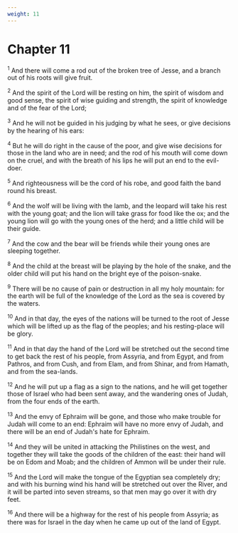 ```yaml
---
weight: 11
---
```


# Chapter 11

<sup>1</sup> And there will come a rod out of the broken tree of Jesse, and a branch out of his roots will give fruit. 

<sup>2</sup> And the spirit of the Lord will be resting on him, the spirit of wisdom and good sense, the spirit of wise guiding and strength, the spirit of knowledge and of the fear of the Lord; 

<sup>3</sup> And he will not be guided in his judging by what he sees, or give decisions by the hearing of his ears: 

<sup>4</sup> But he will do right in the cause of the poor, and give wise decisions for those in the land who are in need; and the rod of his mouth will come down on the cruel, and with the breath of his lips he will put an end to the evil-doer. 

<sup>5</sup> And righteousness will be the cord of his robe, and good faith the band round his breast. 

<sup>6</sup> And the wolf will be living with the lamb, and the leopard will take his rest with the young goat; and the lion will take grass for food like the ox; and the young lion will go with the young ones of the herd; and a little child will be their guide. 

<sup>7</sup> And the cow and the bear will be friends while their young ones are sleeping together. 

<sup>8</sup> And the child at the breast will be playing by the hole of the snake, and the older child will put his hand on the bright eye of the poison-snake. 

<sup>9</sup> There will be no cause of pain or destruction in all my holy mountain: for the earth will be full of the knowledge of the Lord as the sea is covered by the waters. 

<sup>10</sup> And in that day, the eyes of the nations will be turned to the root of Jesse which will be lifted up as the flag of the peoples; and his resting-place will be glory. 

<sup>11</sup> And in that day the hand of the Lord will be stretched out the second time to get back the rest of his people, from Assyria, and from Egypt, and from Pathros, and from Cush, and from Elam, and from Shinar, and from Hamath, and from the sea-lands. 

<sup>12</sup> And he will put up a flag as a sign to the nations, and he will get together those of Israel who had been sent away, and the wandering ones of Judah, from the four ends of the earth. 

<sup>13</sup> And the envy of Ephraim will be gone, and those who make trouble for Judah will come to an end: Ephraim will have no more envy of Judah, and there will be an end of Judah's hate for Ephraim. 

<sup>14</sup> And they will be united in attacking the Philistines on the west, and together they will take the goods of the children of the east: their hand will be on Edom and Moab; and the children of Ammon will be under their rule. 

<sup>15</sup> And the Lord will make the tongue of the Egyptian sea completely dry; and with his burning wind his hand will be stretched out over the River, and it will be parted into seven streams, so that men may go over it with dry feet. 

<sup>16</sup> And there will be a highway for the rest of his people from Assyria; as there was for Israel in the day when he came up out of the land of Egypt. 


